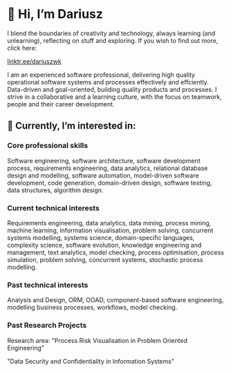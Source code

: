 # 👋 Hi, I’m Dariusz

I blend the boundaries of creativity and technology, always learning (and unlearning), reflecting on stuff and exploring.
If you wish to find out more, click here:

[linktr.ee/dariuszwk](https://linktr.ee/dariuszwk)



I am an experienced software professional, delivering high quality operational software systems and processes effectively and effciently.
Data-driven and goal-oriented, building quality products and processes.
I strive in a collaborative and a learning culture, with the focus on teamwork, people and their career development.


## 👀 Currently, I’m interested in:

### Core professional skills
Software engineering, software architecture, software development process, requirements engineering, data analytics, relational database design and modelling, software automation, model-driven software development, code generation, domain-driven design, software testing, data structures, algorithm design.

### Current technical interests
Requirements engineering, data analytics, data mining, process mining, machine learning, information visualisation, problem solving, concurrent systems modelling, systems science, domain-specific languages, complexity science, software evolution, knowledge engineering and management, text analytics, model checking, process optimisation, process simulation, problem solving, concurrent systems, stochastic process modelling.

### Past technical interests
Analysis and Design, ORM, OOAD, component-based software engineering, modelling business processes, workflows, model checking.

### Past Research Projects
Research area: "Process Risk Visualisation in Problem Oriented Engineering" 

"Data Security and Confidentiality in Information Systems"

<!---
dkaminski-fp/dkaminski-fp is a ✨ special ✨ repository because its `README.md` (this file) appears on your GitHub profile.
You can click the Preview link to take a look at your changes.
--->
